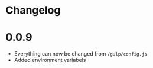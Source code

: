 # Changelog

# 0.0.9

- Everything can now be changed from `/gulp/config.js`
- Added environment variabels


